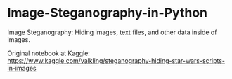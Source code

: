 # Image-Steganography-in-Python
Image Steganography: Hiding images, text files, and other data inside of images.

Original notebook at Kaggle: https://www.kaggle.com/valkling/steganography-hiding-star-wars-scripts-in-images
